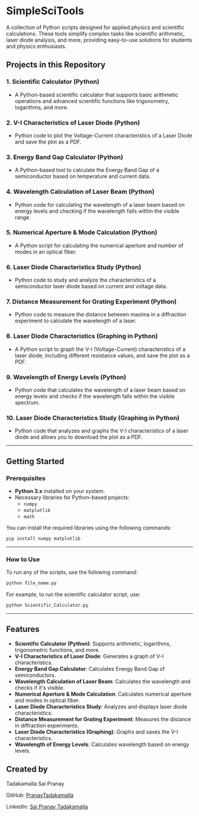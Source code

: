 # SimpleSciTools

A collection of Python scripts designed for applied physics and scientific calculations. These tools simplify complex tasks like scientific arithmetic, laser diode analysis, and more, providing easy-to-use solutions for students and physics enthusiasts.

## Projects in this Repository

### 1. **Scientific Calculator (Python)**
   - A Python-based scientific calculator that supports basic arithmetic operations and advanced scientific functions like trigonometry, logarithms, and more.

### 2. **V-I Characteristics of Laser Diode (Python)**
   - Python code to plot the Voltage-Current characteristics of a Laser Diode and save the plot as a PDF.

### 3. **Energy Band Gap Calculator (Python)**
   - A Python-based tool to calculate the Energy Band Gap of a semiconductor based on temperature and current data.

### 4. **Wavelength Calculation of Laser Beam (Python)**
   - Python code for calculating the wavelength of a laser beam based on energy levels and checking if the wavelength falls within the visible range.

### 5. **Numerical Aperture & Mode Calculation (Python)**
   - A Python script for calculating the numerical aperture and number of modes in an optical fiber.

### 6. **Laser Diode Characteristics Study (Python)**
   - Python code to study and analyze the characteristics of a semiconductor laser diode based on current and voltage data.

### 7. **Distance Measurement for Grating Experiment (Python)**
   - Python code to measure the distance between maxima in a diffraction experiment to calculate the wavelength of a laser.

### 8. **Laser Diode Characteristics (Graphing in Python)**
   - A Python script to graph the V-I (Voltage-Current) characteristics of a laser diode, including different resistance values, and save the plot as a PDF.

### 9. **Wavelength of Energy Levels (Python)**
   - Python code that calculates the wavelength of a laser beam based on energy levels and checks if the wavelength falls within the visible spectrum.

### 10. **Laser Diode Characteristics Study (Graphing in Python)**
   - Python code that analyzes and graphs the V-I characteristics of a laser diode and allows you to download the plot as a PDF.

---

## Getting Started

### Prerequisites

- **Python 3.x** installed on your system.
- Necessary libraries for Python-based projects:
  - `numpy`
  - `matplotlib`
  - `math`

You can install the required libraries using the following commands:

```bash
pip install numpy matplotlib
```

---

### How to Use

To run any of the scripts, use the following command:

```bash
python file_name.py
```

For example, to run the scientific calculator script, use:

```bash
python Scientific_Calculator.py
```

---

## Features

- **Scientific Calculator (Python)**: Supports arithmetic, logarithms, trigonometric functions, and more.
- **V-I Characteristics of Laser Diode**: Generates a graph of V-I characteristics.
- **Energy Band Gap Calculator**: Calculates Energy Band Gap of semiconductors.
- **Wavelength Calculation of Laser Beam**: Calculates the wavelength and checks if it's visible.
- **Numerical Aperture & Mode Calculation**: Calculates numerical aperture and modes in optical fiber.
- **Laser Diode Characteristics Study**: Analyzes and displays laser diode characteristics.
- **Distance Measurement for Grating Experiment**: Measures the distance in diffraction experiments.
- **Laser Diode Characteristics (Graphing)**: Graphs and saves the V-I characteristics.
- **Wavelength of Energy Levels**: Calculates wavelength based on energy levels.

## Created by

Tadakamalla Sai Pranay

GitHub: [PranayTadakamalla](https://github.com/PranayTadakamalla)

LinkedIn: [Sai Pranay Tadakamalla](https://in.linkedin.com/in/sai-pranay-tadakamalla-7570bb1a6)
```
